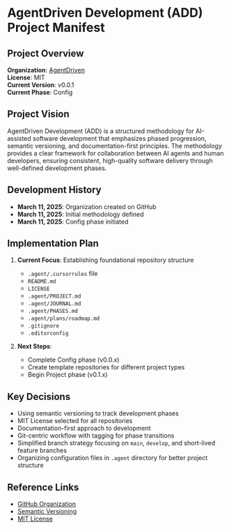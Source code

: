 # AgentDriven Development (ADD) Project Manifest

## Project Overview

**Organization**: [AgentDriven](https://github.com/AgentDriven)  
**License**: MIT  
**Current Version**: v0.0.1  
**Current Phase**: Config

## Project Vision

AgentDriven Development (ADD) is a structured methodology for AI-assisted software development that emphasizes phased progression, semantic versioning, and documentation-first principles. The methodology provides a clear framework for collaboration between AI agents and human developers, ensuring consistent, high-quality software delivery through well-defined development phases.

## Development History

- **March 11, 2025**: Organization created on GitHub
- **March 11, 2025**: Initial methodology defined
- **March 11, 2025**: Config phase initiated

## Implementation Plan

1. **Current Focus**: Establishing foundational repository structure

   - `.agent/.cursorrules` file
   - `README.md`
   - `LICENSE`
   - `.agent/PROJECT.md`
   - `.agent/JOURNAL.md`
   - `.agent/PHASES.md`
   - `.agent/plans/roadmap.md`
   - `.gitignore`
   - `.editorconfig`

2. **Next Steps**:
   - Complete Config phase (v0.0.x)
   - Create template repositories for different project types
   - Begin Project phase (v0.1.x)

## Key Decisions

- Using semantic versioning to track development phases
- MIT License selected for all repositories
- Documentation-first approach to development
- Git-centric workflow with tagging for phase transitions
- Simplified branch strategy focusing on `main`, `develop`, and short-lived feature branches
- Organizing configuration files in `.agent` directory for better project structure

## Reference Links

- [GitHub Organization](https://github.com/AgentDriven)
- [Semantic Versioning](https://semver.org/)
- [MIT License](https://opensource.org/licenses/MIT)
